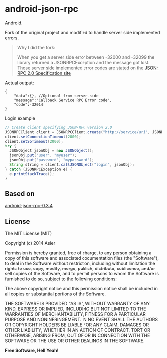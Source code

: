 android-json-rpc
=========

Android.

Fork of the original project and modified to handle server side implemented errors.

> Why I did the fork:
> 
> When you get a server side error between -32000 and -32099 the library returned a JSONRPCException and the message got lost.
> Those server side implemented error codes are stated on the [JSON-RPC 2.0 Specification site][1]

Actual output:

```
{
    "data":{}, //Optional from server-side
    "message":"Callback Service RPC Error code",
    "code":-32014
}
```

Login example

```java
// Create client specifying JSON-RPC version 2.0
JSONRPCClient client = JSONRPCClient.create("http://service/uri", JSONRPCParams.Versions.VERSION_2);
client.setConnectionTimeout(2000);
client.setSoTimeout(2000);
try {
  JSONObject jsonObj = new JSONObject();
  jsonObj.put("user", "myuser");
  jsonObj.put("password", "mypassword");
  String string = client.callJSONObject("login", jsonObj);
} catch (JSONRPCException e) {
  e.printStackTrace();
}
```

Based on
--------

[android-json-rpc-0.3.4][2]

License
----

The MIT License (MIT)

Copyright (c) 2014 Asier

Permission is hereby granted, free of charge, to any person obtaining a copy of
this software and associated documentation files (the "Software"), to deal in
the Software without restriction, including without limitation the rights to
use, copy, modify, merge, publish, distribute, sublicense, and/or sell copies of
the Software, and to permit persons to whom the Software is furnished to do so,
subject to the following conditions:

The above copyright notice and this permission notice shall be included in all
copies or substantial portions of the Software.

THE SOFTWARE IS PROVIDED "AS IS", WITHOUT WARRANTY OF ANY KIND, EXPRESS OR
IMPLIED, INCLUDING BUT NOT LIMITED TO THE WARRANTIES OF MERCHANTABILITY, FITNESS
FOR A PARTICULAR PURPOSE AND NONINFRINGEMENT. IN NO EVENT SHALL THE AUTHORS OR
COPYRIGHT HOLDERS BE LIABLE FOR ANY CLAIM, DAMAGES OR OTHER LIABILITY, WHETHER
IN AN ACTION OF CONTRACT, TORT OR OTHERWISE, ARISING FROM, OUT OF OR IN
CONNECTION WITH THE SOFTWARE OR THE USE OR OTHER DEALINGS IN THE SOFTWARE.


**Free Software, Hell Yeah!**

[1]:http://www.jsonrpc.org/specification#error_object
[2]:https://code.google.com/p/android-json-rpc/
